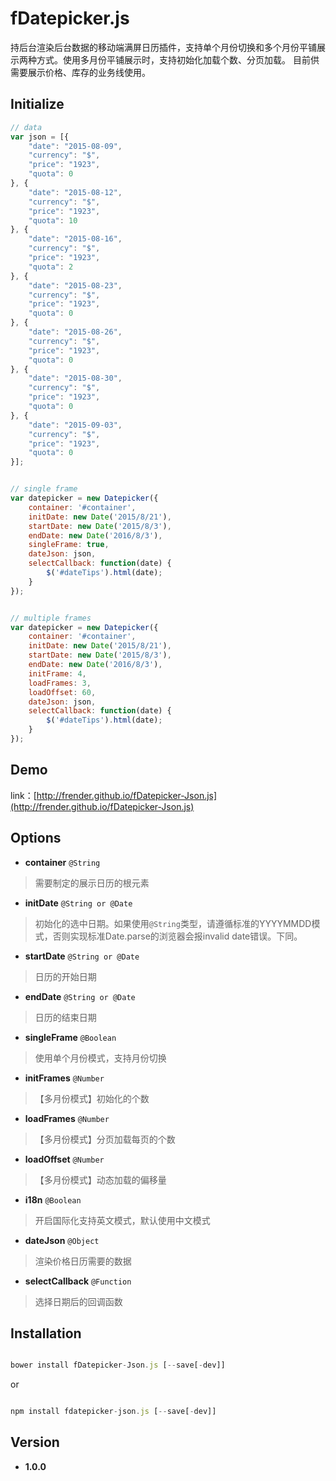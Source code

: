 # fDatepicker.js

持后台渲染后台数据的移动端满屏日历插件，支持单个月份切换和多个月份平铺展示两种方式。使用多月份平铺展示时，支持初始化加载个数、分页加载。
目前供需要展示价格、库存的业务线使用。

## Initialize

```javascript
// data
var json = [{
	"date": "2015-08-09",
	"currency": "$",
	"price": "1923",
	"quota": 0
}, {
	"date": "2015-08-12",
	"currency": "$",
	"price": "1923",
	"quota": 10
}, {
	"date": "2015-08-16",
	"currency": "$",
	"price": "1923",
	"quota": 2
}, {
	"date": "2015-08-23",
	"currency": "$",
	"price": "1923",
	"quota": 0
}, {
	"date": "2015-08-26",
	"currency": "$",
	"price": "1923",
	"quota": 0
}, {
	"date": "2015-08-30",
	"currency": "$",
	"price": "1923",
	"quota": 0
}, {
	"date": "2015-09-03",
	"currency": "$",
	"price": "1923",
	"quota": 0
}];


// single frame
var datepicker = new Datepicker({
    container: '#container',
    initDate: new Date('2015/8/21'),
    startDate: new Date('2015/8/3'),
    endDate: new Date('2016/8/3'),
    singleFrame: true,
    dateJson: json,
    selectCallback: function(date) {
        $('#dateTips').html(date);
    }
});


// multiple frames
var datepicker = new Datepicker({
    container: '#container',
    initDate: new Date('2015/8/21'),
    startDate: new Date('2015/8/3'),
    endDate: new Date('2016/8/3'),
    initFrame: 4,
    loadFrames: 3,
    loadOffset: 60,
    dateJson: json,
    selectCallback: function(date) {
        $('#dateTips').html(date);
    }
});

```

## Demo

link：[http://frender.github.io/fDatepicker-Json.js](http://frender.github.io/fDatepicker-Json.js)

## Options

- **container** `@String`
> 需要制定的展示日历的根元素

- **initDate** `@String or @Date`
> 初始化的选中日期。如果使用`@String`类型，请遵循标准的YYYYMMDD模式，否则实现标准Date.parse的浏览器会报invalid date错误。下同。

- **startDate** `@String or @Date`
> 日历的开始日期

- **endDate** `@String or @Date`
> 日历的结束日期

- **singleFrame** `@Boolean`
> 使用单个月份模式，支持月份切换

- **initFrames** `@Number`
> 【多月份模式】初始化的个数

- **loadFrames** `@Number`
> 【多月份模式】分页加载每页的个数

- **loadOffset** `@Number`
> 【多月份模式】动态加载的偏移量

- **i18n** `@Boolean`
> 开启国际化支持英文模式，默认使用中文模式

- **dateJson** `@Object`
> 渲染价格日历需要的数据

- **selectCallback** `@Function`
> 选择日期后的回调函数

## Installation

```javascript

bower install fDatepicker-Json.js [--save[-dev]]

```
or

```javascript

npm install fdatepicker-json.js [--save[-dev]]

```

## Version

- **1.0.0**

